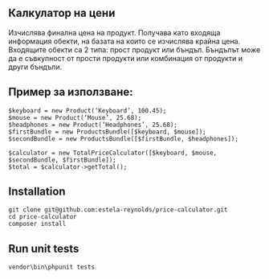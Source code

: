 ## Калкулатор на цени

Изчислява финална цена на продукт. Получава като входяща информация обекти, на базата на които се изчислява крайна цена. Входящите обекти са 2 типа: прост продукт или бъндъл. Бъндълът може да е съвкупност от прости продукти или комбинация от продукти и други бъндъли. 

## Пример за използване: 

```
$keyboard = new Product(‘Keyboard’, 100.45); 
$mouse = new Product(‘Mouse’, 25.68); 
$headphones = new Product(‘Headphones’, 25.68); 
$firstBundle = new ProductsBundle([$keyboard, $mouse]); 
$secondBundle = new ProductsBundle([$firstBundle, $headphones]); 

$calculator = new TotalPriceCalculator([$keyboard, $mouse, $secondBundle, $firstBundle]); 
$total = $calculator->getTotal();
```

## Installation
```
git clone git@github.com:estela-reynolds/price-calculator.git
cd price-calculator
composer install
```

## Run unit tests
```
vendor\bin\phpunit tests
```
